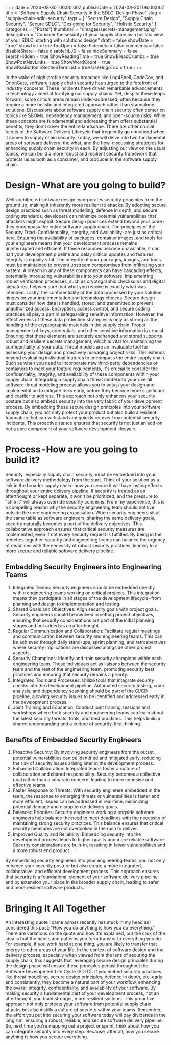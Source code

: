 +++
date = 2024-08-30T06:00:00Z
publishDate = 2024-08-30T06:00:00Z
title = "Software Supply Chain Security in the SDLC: Design Phase"
slug = "supply-chain-sdlc-security"
tags = [
  "Secure Design",
  "Supply Chain Security",
  "Secure SDLC",
  "Designing for Security",
  "Holistic Security"
]
categories = ["Posts"]
thumbnail = "/images/secrets-management.png"
description = "Consider the security of your supply chain as a holistic view of your SDLC, starting with solutions design"
draft = false
showDate = "true"
showToc = true
TocOpen = false
hidemeta = false
comments = false
disableShare = false
disableHLJS = false
hideSummary = false
searchHidden = true
ShowReadingTime = true
ShowBreadCrumbs = true
ShowPostNavLinks = true
ShowWordCount = true
ShowRssButtonInSectionTermList = true
UseHugoToc = true
+++

In the wake of high-profile security breaches like Log4Shell, CodeCov, and OrionGate, software supply chain security has surged to the forefront of industry concerns. These incidents have driven remarkable advancements in technology aimed at fortifying our supply chains. Yet, despite these leaps forward, some critical areas remain under-addressed, often because they require a more holistic and integrated approach rather than standalone solutions.
Discussions about software supply chain security often center on topics like SBOMs, dependency management, and open-source risks. While these concepts are fundamental and addressing them offers substantial benefits, they don't cover the entire landscape. There are other crucial facets of the Software Delivery Lifecycle that frequently go unnoticed when it comes to supply chain security.
Today, we will delve into two fundamental areas of software delivery; the what, and the how, discussing strategies for enhancing supply chain security in each. By adjusting our view on the usual topics, we can build a more robust and resilient security framework that protects us as both as a consumer, and producer in the software supply chain.

# Design - What are you going to build?

Well-architected software design incorporates security principles from the ground up, making it inherently more resilient to attacks. By adopting secure design practices such as threat modelling, defense in depth, and secure coding standards, developers can minimize potential vulnerabilities that attackers might exploit.
Secure design practices extend beyond your code - they encompass the entire software supply chain. The principles of the Security Triad - Confidentiality, Integrity, and Availability - are just as critical here. Ensuring the availability of packages, container images, and tools for your engineers means that your development process remains uninterrupted and efficient. If these resources become unavailable, it can halt your development pipeline and delay critical updates and features.
Integrity is equally vital. The integrity of your packages, images, and tools must be maintained to prevent upstream compromises from infiltrating your system. A breach in any of these components can have cascading effects, potentially introducing vulnerabilities into your software. Implementing robust verification processes, such as cryptographic checksums and digital signatures, helps ensure that what you receive is exactly what was intended.
Lastly, the confidentiality of the data processed by your solution hinges on your implementation and technology choices. Secure design must consider how data is handled, stored, and transmitted to prevent unauthorized access. Encryption, access control, and secure coding practices all play a part in safeguarding sensitive information. However, the effectiveness of these data protection strategies is only as strong as the handling of the cryptographic materials in the supply chain. Proper management of keys, credentials, and other sensitive information is crucial. Ensuring that these elements are securely exchanged and stored supports robust and resilient secrets management, which is vital for maintaining the confidentiality of your data.
Threat models are an invaluable tool for assessing your design and proactively managing project risks. This extends beyond evaluating individual features to encompass the entire supply chain. Such as when you need to incorporate new third-party dependencies or containers to meet your feature requirements, it's crucial to consider the confidentiality, integrity, and availability of these components within your supply chain.
Integrating a supply chain threat model into your overall software threat modeling process allows you to adjust your design and implementation to mitigate risks early, before they become more significant and costlier to address. This approach not only enhances your security posture but also embeds security into the very fabric of your development process.
By embedding these secure design principles into your software supply chain, you not only protect your product but also build a resilient foundation that can withstand and quickly recover from potential security incidents. This proactive stance ensures that security is not just an add-on but a core component of your software development lifecycle.

# Process - How are you going to build it?

Security, especially supply chain security, must be embedded into your software delivery methodology from the start. Think of your solution as a link in the broader supply chain - how you secure it will have lasting effects throughout your entire delivery pipeline. If security is treated as an afterthought or kept separate, it won't be prioritized, and the pressure to "ship it" will always override security concerns.
From my experience, this is a compelling reason why the security engineering team should not live outside the core engineering organisation. When security engineers sit at the same table as software engineers, sharing the same delivery goals, security naturally becomes a part of the delivery objectives. This collaborative approach ensures that critical security measures are implemented, even if not every security request is fulfilled. By being in the trenches together, security and engineering teams can balance the urgency of deadlines with the necessity of robust security practices, leading to a more secure and reliable software delivery pipeline.

## Embedding Security Engineers into Engineering Teams

1. Integrated Teams: Security engineers should be embedded directly within engineering teams working on critical projects. This integration means they participate in all stages of the development lifecycle - from planning and design to implementation and testing.
2. Shared Goals and Objectives: Align security goals with project goals. Security engineers should be involved in setting project objectives, ensuring that security considerations are part of the initial planning stages and not added as an afterthought.
3. Regular Communication and Collaboration: Facilitate regular meetings and communication between security and engineering teams. This can be achieved through daily stand-ups, sprint planning, and retrospectives where security implications are discussed alongside other project aspects.
4. Security Champions: Identify and train security champions within each engineering team. These individuals act as liaisons between the security team and the rest of the engineering team, promoting security best practices and ensuring that security remains a priority.
5. Integrated Tools and Processes: Utilize tools that integrate security checks into the development pipeline. Automated security testing, code analysis, and dependency scanning should be part of the CI/CD pipeline, allowing security issues to be identified and addressed early in the development process.
6. Joint Training and Education: Conduct joint training sessions and workshops where both security and engineering teams can learn about the latest security threats, tools, and best practices. This helps build a shared understanding and a culture of security-first thinking.

## Benefits of Embedded Security Engineers
1. Proactive Security: By involving security engineers from the outset, potential vulnerabilities can be identified and mitigated early, reducing the risk of security issues arising later in the development process.
2. Enhanced Collaboration: Integrated teams foster a culture of collaboration and shared responsibility. Security becomes a collective goal rather than a separate concern, leading to more cohesive and effective teams.
3. Faster Response to Threats: With security engineers embedded in the team, the response to emerging threats or vulnerabilities is faster and more efficient. Issues can be addressed in real-time, minimizing potential damage and disruption to delivery goals.
4. Balanced Priorities: Security engineers working alongside software engineers help balance the need to meet deadlines with the necessity of maintaining strong security practices. This balance ensures that critical security measures are not overlooked in the rush to deliver.
5. Improved Quality and Reliability: Embedding security into the development process leads to higher quality and more reliable software. Security considerations are built-in, resulting in fewer vulnerabilities and a more robust end product.

By embedding security engineers into your engineering teams, you not only enhance your security posture but also create a more integrated, collaborative, and efficient development process. This approach ensures that security is a foundational element of your software delivery pipeline and by extension your place in the broader supply chain, leading to safer and more resilient software products.

# Bringing It All Together

An interesting quote I came across recently has stuck in my head as I considered this post: "How you do anything is how you do everything." There are variations on the quote and how it's explained, but the crux of the idea is that the habits and patterns you form transfer to everything you do. For example, If you work hard at one thing, you are likely to transfer that energy to other areas of your life.
In the context of software design and the delivery process, especially when viewed from the lens of securing the supply chain, this suggests that leveraging secure design principles during the design phase will ensure these principles persist throughout the Software Development Life Cycle (SDLC). If you embed security practices like threat modelling, secure design principles, defence in depth, etc. early and consistently, they become a natural part of your workflow, enhancing the overall integrity, confidentiality, and availability of your software.
By making security a fundamental part of your development process, not an afterthought, you build stronger, more resilient systems. This proactive approach not only protects your software from potential supply chain attacks but also instills a culture of security within your teams. Remember, the effort you put into securing your software today will pay dividends in the long run, ensuring a robust, reliable, and secure software delivery pipeline.
So, next time you're mapping out a project or sprint, think about how you can integrate security into every step. Because, after all, how you secure anything is how you secure everything.
